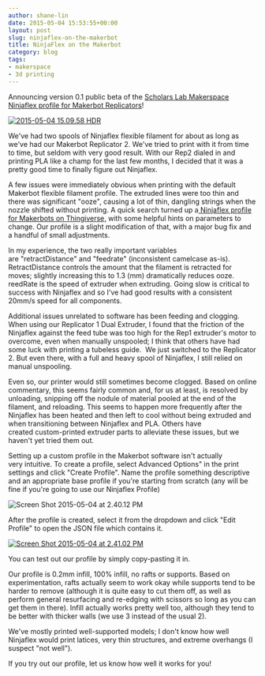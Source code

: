 ```yaml
---
author: shane-lin
date: 2015-05-04 15:53:55+00:00
layout: post
slug: ninjaflex-on-the-makerbot
title: NinjaFlex on the Makerbot
category: blog
tags:
- makerspace
- 3d printing
---
```


Announcing version 0.1 public beta of the [Scholars Lab Makerspace Ninjaflex profile for Makerbot Replicators](http://static.scholarslab.org/wp-content/uploads/2015/05/ninjaflex100.txt)!

[![2015-05-04 15.09.58 HDR](http://static.scholarslab.org/wp-content/uploads/2015/05/2015-05-04-15.09.58-HDR-225x300.jpg)](http://static.scholarslab.org/wp-content/uploads/2015/05/2015-05-04-15.09.58-HDR.jpg)

We've had two spools of Ninjaflex flexible filament for about as long as we've had our Makerbot Replicator 2. We've tried to print with it from time to time, but seldom with very good result. With our Rep2 dialed in and printing PLA like a champ for the last few months, I decided that it was a pretty good time to finally figure out Ninjaflex.

A few issues were immediately obvious when printing with the default Makerbot flexible filament profile. The extruded lines were too thin and there was significant "ooze", causing a lot of thin, dangling strings when the nozzle shifted without printing. A quick search turned up a[ Ninjaflex profile for Makerbots on Thingiverse,](http://www.thingiverse.com/thing:408757) with some helpful hints on parameters to change. Our profile is a slight modification of that, with a major bug fix and a handful of small adjustments.

In my experience, the two really important variables are "retractDistance" and "feedrate" (inconsistent camelcase as-is). RetractDistance controls the amount that the filament is retracted for moves; slightly increasing this to 1.3 (mm) dramatically reduces ooze. reedRate is the speed of extruder when extruding. Going slow is critical to success with Ninjaflex and so I've had good results with a consistent 20mm/s speed for all components.

Additional issues unrelated to software has been feeding and clogging. When using our Replicator 1 Dual Extruder, I found that the friction of the Ninjaflex against the feed tube was too high for the Rep1 extruder's motor to overcome, even when manually unspooled; I think that others have had some luck with printing a tubeless guide.  We just switched to the Replicator 2. But even there, with a full and heavy spool of Ninjaflex, I still relied on manual unspooling.

Even so, our printer would still sometimes become clogged. Based on online commentary, this seems fairly common and, for us at least, is resolved by unloading, snipping off the nodule of material pooled at the end of the filament, and reloading. This seems to happen more frequently after the Ninjaflex has been heated and then left to cool without being extruded and when transitioning between Ninjaflex and PLA. Others have created custom-printed extruder parts to alleviate these issues, but we haven't yet tried them out.

Setting up a custom profile in the Makerbot software isn't actually very intuitive. To create a profile, select Advanced Options" in the print settings and click "Create Profile". Name the profile something descriptive and an appropriate base profile if you're starting from scratch (any will be fine if you're going to use our Ninjaflex Profile)

![Screen Shot 2015-05-04 at 2.40.12 PM](http://static.scholarslab.org/wp-content/uploads/2015/05/Screen-Shot-2015-05-04-at-2.40.12-PM-300x231.png)

After the profile is created, select it from the dropdown and click "Edit Profile" to open the JSON file which contains it.

[![Screen Shot 2015-05-04 at 2.41.02 PM](http://static.scholarslab.org/wp-content/uploads/2015/05/Screen-Shot-2015-05-04-at-2.41.02-PM-300x231.png)](http://static.scholarslab.org/wp-content/uploads/2015/05/Screen-Shot-2015-05-04-at-2.41.02-PM.png)

You can test out our profile by simply copy-pasting it in.

Our profile is 0.2mm infill, 100% infill, no rafts or supports. Based on experimentation, rafts actually seem to work okay while supports tend to be harder to remove (although it is quite easy to cut them off, as well as perform general resurfacing and re-edging with scissors so long as you can get them in there). Infill actually works pretty well too, although they tend to be better with thicker walls (we use 3 instead of the usual 2).

We've mostly printed well-supported models; I don't know how well Ninjaflex would print latices, very thin structures, and extreme overhangs (I suspect "not well").

If you try out our profile, let us know how well it works for you!
